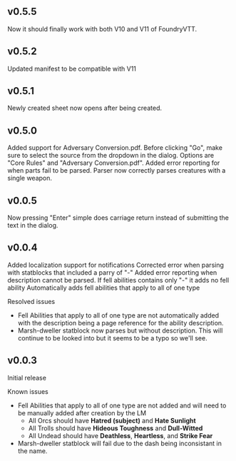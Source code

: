## v0.5.5
Now it should finally work with both V10 and V11 of FoundryVTT.

## v0.5.2
Updated manifest to be compatible with V11

## v0.5.1
Newly created sheet now opens after being created.

## v0.5.0
Added support for Adversary Conversion.pdf. Before clicking "Go", make sure to select the source from the dropdown in the dialog. Options are "Core Rules" and "Adversary Conversion.pdf".
Added error reporting for when parts fail to be parsed.
Parser now correctly parses creatures with a single weapon.

## v0.0.5
Now pressing "Enter" simple does carriage return instead of submitting the text in the dialog.

## v0.0.4
Added localization support for notifications
Corrected error when parsing with statblocks that included a parry of "-"
Added error reporting when description cannot be parsed.
If fell abilities contains only "-" it adds no fell ability
Automatically adds fell abilities that apply to all of one type

Resolved issues

- Fell Abilities that apply to all of one type are not automatically added with the description being a page reference for the ability description.
- Marsh-dweller statblock now parses but without description. This will continue to be looked into but it seems to be a typo so we'll see.

## v0.0.3
Initial release

Known issues

- Fell Abilities that apply to all of one type are not added and will need to be manually added after creation by the LM
  - All Orcs should have **Hatred (subject)** and **Hate Sunlight**
  - All Trolls should have **Hideous Toughness** and **Dull-Witted**
  - All Undead should have **Deathless**, **Heartless**, and **Strike Fear**
- Marsh-dweller statblock will fail due to the dash being inconsistant in the name.

